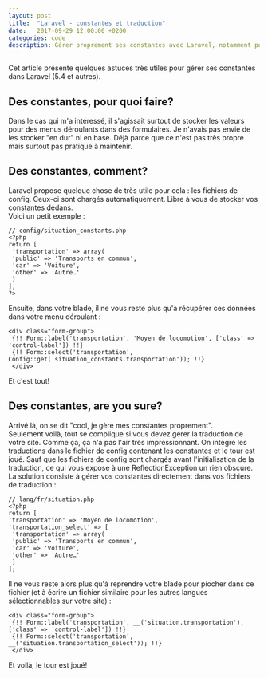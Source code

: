 ```yaml
---
layout: post
title:  "Laravel - constantes et traduction"
date:   2017-09-29 12:00:00 +0200
categories: code
description: Gérer proprement ses constantes avec Laravel, notamment pour la traduction.
---
```


Cet article présente quelques astuces très utiles pour gérer ses constantes dans Laravel (5.4 et autres).


## Des constantes, pour quoi faire?
Dans le cas qui m'a intéressé, il s'agissait surtout de stocker les valeurs pour des menus déroulants dans des formulaires. Je n'avais pas envie de les stocker "en dur" ni en base. Déjà parce que ce n'est pas très propre mais surtout pas pratique à maintenir.   

## Des constantes, comment?
Laravel propose quelque chose de très utile pour cela : les fichiers de config. Ceux-ci sont chargés automatiquement. Libre à vous de stocker vos constantes dedans.   
Voici un petit exemple :

```
// config/situation_constants.php
<?php
return [
 'transportation' => array(
 'public' => 'Transports en commun',
 'car' => 'Voiture',
 'other' => 'Autre…'
 )
];
?>
```

Ensuite, dans votre blade, il ne vous reste plus qu'à récupérer ces données dans votre menu déroulant :

```
<div class="form-group">
 {!! Form::label('transportation', 'Moyen de locomotion', ['class' => 'control-label']) !!}
 {!! Form::select('transportation', Config::get('situation_constants.transportation')); !!}
 </div>
``` 

Et c'est tout!   
  
## Des constantes, are you sure?
Arrivé là, on se dit "cool, je gère mes constantes proprement".   
Seulement voilà, tout se complique si vous devez gérer la traduction de votre site. Comme ça, ça n'a pas l'air très impressionnant. On intégre les traductions dans le fichier de config contenant les constantes et le tour est joué.
Sauf que les fichiers de config sont chargés avant l'initialisation de la traduction, ce qui vous expose à une ReflectionException un rien obscure.  
La solution consiste à gérer vos constantes directement dans vos fichiers de traduction :

```
// lang/fr/situation.php
<?php
return [
'transportation' => 'Moyen de locomotion',
'transportation_select' => [
 'transportation' => array(
 'public' => 'Transports en commun',
 'car' => 'Voiture',
 'other' => 'Autre…'
 ]
];
```

Il ne vous reste alors plus qu'à reprendre votre blade pour piocher dans ce fichier (et à écrire un fichier similaire pour les autres langues sélectionnables sur votre site) :

```
<div class="form-group">
 {!! Form::label('transportation', __('situation.transportation'), ['class' => 'control-label']) !!}
 {!! Form::select('transportation', __('situation.transportation_select')); !!}
 </div>
 ```
 
Et voilà, le tour est joué!